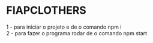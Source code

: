 # FIAPCLOTHERS

1 - para iniciar o projeto e de o comando npm i <br/>
2 - para fazer o programa rodar de o comando npm start
